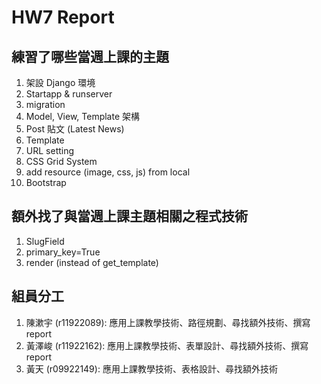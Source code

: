 # HW7 Report

## 練習了哪些當週上課的主題

1. 架設 Django 環境
2. Startapp & runserver
3. migration
4. Model, View, Template 架構
5. Post 貼文 (Latest News)
6. Template
7. URL setting
8. CSS Grid System
9. add resource (image, css, js) from local
10. Bootstrap

## 額外找了與當週上課主題相關之程式技術

1. SlugField
2. primary_key=True
3. render (instead of get_template)

## 組員分工

1. 陳漱宇 (r11922089): 應用上課教學技術、路徑規劃、尋找額外技術、撰寫 report
2. 黃澤峻 (r11922162): 應用上課教學技術、表單設計、尋找額外技術、撰寫 report
3. 黃天 (r09922149): 應用上課教學技術、表格設計、尋找額外技術
